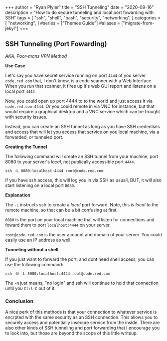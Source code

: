 +++
author = "Ryan Plyler"
title = "SSH Tunneling"
date = "2020-09-16"
description = "How to do secure tunneling and local port fowarding with SSH"
tags = [
    "ssh",
    "shell",
    "bash",
    "security",
    "networking",
]
categories = [
    "networking",
]
#series = ["Themes Guide"]
#aliases = ["migrate-from-jekyl"]
+++

## SSH Tunneling (Port Fowarding)

*AKA, Poor-mans VPN Method*

**Use Case**

Let's say you have secret service running on port `4444` of you server `code.red.com` that, I don't
know, is a code scanner with a Web Interface. When you run that scanner, it fires up it's web GUI report
and listens on a local port `4444`

Now, you could open up port 4444 to to the world and just access it via `code.red.com:4444`. Or
you could remote in via VNC for instance, but that would require a graphical desktop and a VNC service
which can be frought with security issues.

Instead, you can create an SSH tunnel as long as you have SSH credentials and access that will let you
access that service on you local machine, via a forwarded, or tunneled port.

**Creating the Tunnel**

The following command will create an SSH tunnel from your machine, port 8080 to your server's *local*, not publically accessible
port `4444`.

```
ssh -L 8080:localhost:4444 root@code.red.com
```

If you have ssh access, this will log you in via SSH as usuall, BUT, it will also start listening on a local port `8080`.

**Explanation**

The `-L` instructs ssh to create a *local* port forward. Note, this is *local* to the remote machine, so that
can be a bit confusing at first.

`8080` is the port on your local machine that will listen for connections and foward them to port `localhost:4444` on your server.

`root@code.red.com` is the user account and domain of your server. You could easily use an IP address as well.

**Tunneling without a shell**

If you just want to forward the port, and dont need shell access, you can use the following command:

```
ssh -N -L 8080:localhost:4444 root@code.red.com
```

The `-N` just means, "no login" and ssh will continue to hold that connection until you `Ctrl-C` out of it.

### Conclusion

A nice perk of this methods is that your connection to whatever service is encrpted with the same security as an SSH connection. This allows you to securely access and potentially insecure service from the inside. There are also other kinds of SSH tunneling and port forwarding that I encourage you to look into, but those are beyond the scope of this little writeup.
